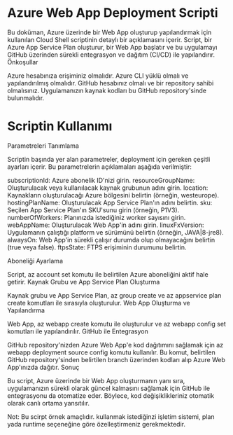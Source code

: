 # Azure Web App Deployment Scripti

Bu doküman, Azure üzerinde bir Web App oluşturup yapılandırmak için kullanılan Cloud Shell scriptinin detaylı bir açıklamasını içerir. Script, bir Azure App Service Plan oluşturur, bir Web App başlatır ve bu uygulamayı GitHub üzerinden sürekli entegrasyon ve dağıtım (CI/CD) ile yapılandırır.
Önkoşullar

  Azure hesabınıza erişiminiz olmalıdır.
  Azure CLI yüklü olmalı ve yapılandırılmış olmalıdır.
  GitHub hesabınız olmalı ve bir repository sahibi olmalısınız.
  Uygulamanızın kaynak kodları bu GitHub repository'sinde bulunmalıdır.

# Scriptin Kullanımı
Parametreleri Tanımlama

Scriptin başında yer alan parametreler, deployment için gereken çeşitli ayarları içerir. Bu parametrelerin açıklamaları aşağıda verilmiştir:

  subscriptionId: Azure abonelik ID'nizi girin.
  resourceGroupName: Oluşturulacak veya kullanılacak kaynak grubunun adını girin.
  location: Kaynakların oluşturulacağı Azure bölgesini belirtin (örneğin, westeurope).
  hostingPlanName: Oluşturulacak App Service Plan'ın adını belirtin.
  sku: Seçilen App Service Plan'ın SKU'sunu girin (örneğin, P1V3).
  numberOfWorkers: Planınızda istediğiniz worker sayısını girin.
  webAppName: Oluşturulacak Web App'in adını girin.
  linuxFxVersion: Uygulamanın çalıştığı platform ve sürümünü belirtin (örneğin, JAVA|8-jre8).
  alwaysOn: Web App'in sürekli çalışır durumda olup olmayacağını belirtin (true veya false).
  ftpsState: FTPS erişiminin durumunu belirtin.

Aboneliği Ayarlama

Script, az account set komutu ile belirtilen Azure aboneliğini aktif hale getirir.
Kaynak Grubu ve App Service Plan Oluşturma

Kaynak grubu ve App Service Plan, az group create ve az appservice plan create komutları ile sırasıyla oluşturulur.
Web App Oluşturma ve Yapılandırma

Web App, az webapp create komutu ile oluşturulur ve az webapp config set komutları ile yapılandırılır.
GitHub ile Entegrasyon

GitHub repository'nizden Azure Web App'e kod dağıtımını sağlamak için az webapp deployment source config komutu kullanılır. Bu komut, belirtilen GitHub repository'sinden belirtilen branch üzerinden kodları alıp Azure Web App'ınızda dağıtır.
Sonuç

Bu script, Azure üzerinde bir Web App oluşturmanın yanı sıra, uygulamanızın sürekli olarak güncel kalmasını sağlamak için GitHub ile entegrasyonu da otomatize eder. Böylece, kod değişiklikleriniz otomatik olarak canlı ortama yansıtılır.

Not: Bu scirpt örnek amaçlıdır. kullanmak istediğinzi işletim sistemi, plan yada runtime seçeneğine göre özelleştirmeniz gerekmektedir. 
